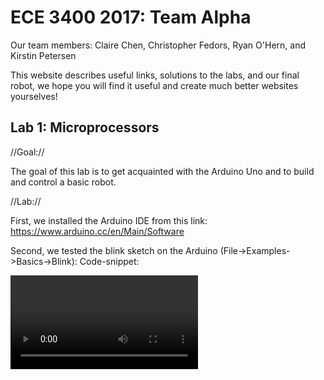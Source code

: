 # ECE 3400 2017: Team Alpha

Our team members: Claire Chen, Christopher Fedors, Ryan O'Hern, and Kirstin Petersen

This website describes useful links, solutions to the labs, and our final robot, we hope you will find it useful and create much better websites yourselves!

## Lab 1: Microprocessors

//Goal:// 

The goal of this lab is to get acquainted with the Arduino Uno and to build and control a basic robot. 

//Lab://

First, we installed the Arduino IDE from this link: https://www.arduino.cc/en/Main/Software 

Second, we tested the blink sketch on the Arduino (File->Examples->Basics->Blink):
Code-snippet:

<video>



Third, we modified it to work with an external LED, by adding these lines of code:

```C
pinMode(9, OUTPUT); //Setup pin 9 as output
digitalWrite(ledPin, HIGH); //Turn on LED
digitalWrite(ledPin, LOW); //Turn off LED
```

<video>

Fourth, we communicated over serial interface:

Serial.begin(9600); //Setup serial interface to communicate with 9600 baudrate
Serial.println('Alpha team!'); //Send text 

<Screenshot>

Fifth, we read an analog input from a potentiometer connected to A0, and used it to control the brightness of the LED:

potmeter = analogRead(A0); //Reads an ADC conversion from pin A0 using default settings for the ADC (10 bit conversion).
Serial.println(potmeter);  //Send the potmeter value to the screen
analogWrite(ledPin, potmeter>>2); //The analog write function only takes 8bits, so we have to divide our value by 4

Sixth, we controlled a continuous rotation servo-motor using the library servo.h:

#include <Servo.h>  //Library
Servo myservo;      //Declare instance
myservo.attach(11); //Attach the servo input to pin 11 (set it up as a pwm output, 20Hz)
myservo.write(0);   //0 is full speed reverse, 90 no speed, 180 full speed ahead

<video>

Finally, we assembled our robot and made it drive in a square:

<pic of parts>

<video>

//Helpful links://

* We found the [Arduino website](http://lmgtfy.com/?q=arduino+analog+write Arduino website) to be incredibly helpful.
* Also, this [https://playground.arduino.cc/Main/ShowInfo code] allows you to diagnose your Arduino Uno. Here, you can see how fast a clock cycle really is, how long a conversion takes, etc.

# Lab 2 Signal Processing

Buzzer and IR?

# Lab 3 Wireless Communication

# Lab 4 Digital Logic

//Goal:// Output data from an Arduino through an FPGA to a screen driver. 

We worked in two sub-teams. Team 1 sent data from the Arduino to the FPGA and converted this to something that made sense on the screen - in our case a 2 by 2 array of bits. Team 2 displayed the 2 by 2 array on the screen and continuously updated it. By the end of the lab, we merged the two codes into one, such that we could flip a bit on the Arduino side, and see the change on the screen. In the future we will extend this to work with a full maze layout. 
Fyi: Consider how to efficiently implement this so that it doesn't take up too much space on the FPGA. And not too many pins either. Serial or parallel?

//Lab, team 1://


//Lab, team 2://

We were given a VGA module to drive the screen. Reading through this module, we understand that it works as the illustrated sketch. Our job will be to modify the main module. 

![FPGA_screen_driver_module](/docs/images/FPGA_screen_driver.png =800x309)

First, we changed the color of the screen to green, blue, and red.

```verilog
assign PIXEL_COLOR = 8'b000_000_00 \\black
assign PIXEL_COLOR = 8'b111_000_00 \\red
assign PIXEL_COLOR = 8'b000_111_00 \\green
assign PIXEL_COLOR = 8'b000_000_11 \\blue
```
(Fyi, underscores in verilog are ignored by the compiler, they're just there for readability!)

Second, we drew a black square on a red screen, using an if statement in a combinatorial block. The signal inside the bracket is called a sensitivity list. A star means that the block will run when any of the signals inside change. 

```verilog
always @ (*) begin 
  if(PIXEL_COORD_X < 10'd64 && PIXEL_COORD_Y < 10'd64) begin
    PIXEL_COLOR = 8'b000_000_00;
  end
  else begin
    PIXEL_COLOR = 8'b111_000_00;
  end
end
```

Third, we want to draw a two by two grid. 
```verilog
reg grid_array [1:0][1:0]; //2-by-2 array of [rows][columns]
```

Specify the coordinate system. How does the robot think about it? The screen draws from the upper left corner, counting x positive toards the right, and y postive downwards. 










